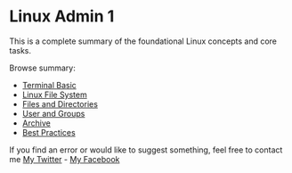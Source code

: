 # Linux Admin 1

This is a complete summary of the foundational Linux concepts and core tasks.

Browse summary:

* [Terminal Basic](./Terminal%20Basics.md)
* [Linux File System](./Linux%20File%20System.md)
* [Files and Directories](./Files%20and%20Directories.md)
* [User and Groups](./User%20and%20Groups.md)
* [Archive](./Archive.md)
* [Best Practices](./Best%20Practices.md)

If you find an error or would like to suggest something, feel free to contact me [My Twitter](https://twitter.com/__Zold) - [My Facebook](https://www.facebook.com/IamZold/)
